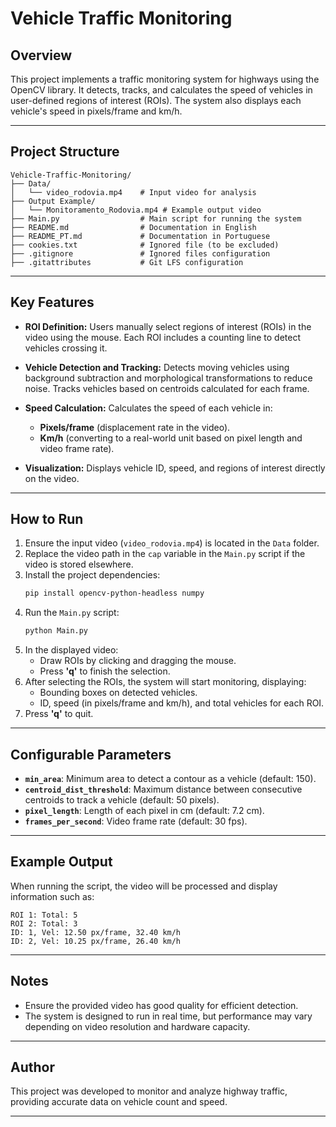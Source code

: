# Vehicle Traffic Monitoring

## Overview
This project implements a traffic monitoring system for highways using the OpenCV library. It detects, tracks, and calculates the speed of vehicles in user-defined regions of interest (ROIs). The system also displays each vehicle's speed in pixels/frame and km/h.

---

## Project Structure

```
Vehicle-Traffic-Monitoring/
├── Data/
│   └── video_rodovia.mp4    # Input video for analysis
├── Output Example/
│   └── Monitoramento_Rodovia.mp4 # Example output video
├── Main.py                  # Main script for running the system
├── README.md                # Documentation in English
├── README_PT.md             # Documentation in Portuguese
├── cookies.txt              # Ignored file (to be excluded)
├── .gitignore               # Ignored files configuration
├── .gitattributes           # Git LFS configuration
```

---

## Key Features

- **ROI Definition:**
  Users manually select regions of interest (ROIs) in the video using the mouse. Each ROI includes a counting line to detect vehicles crossing it.

- **Vehicle Detection and Tracking:**
  Detects moving vehicles using background subtraction and morphological transformations to reduce noise. Tracks vehicles based on centroids calculated for each frame.

- **Speed Calculation:**
  Calculates the speed of each vehicle in:
  - **Pixels/frame** (displacement rate in the video).
  - **Km/h** (converting to a real-world unit based on pixel length and video frame rate).

- **Visualization:**
  Displays vehicle ID, speed, and regions of interest directly on the video.

---

## How to Run

1. Ensure the input video (`video_rodovia.mp4`) is located in the `Data` folder.
2. Replace the video path in the `cap` variable in the `Main.py` script if the video is stored elsewhere.
3. Install the project dependencies:
   ```bash
   pip install opencv-python-headless numpy
   ```
4. Run the `Main.py` script:
   ```bash
   python Main.py
   ```
5. In the displayed video:
   - Draw ROIs by clicking and dragging the mouse.
   - Press **'q'** to finish the selection.
6. After selecting the ROIs, the system will start monitoring, displaying:
   - Bounding boxes on detected vehicles.
   - ID, speed (in pixels/frame and km/h), and total vehicles for each ROI.
7. Press **'q'** to quit.

---

## Configurable Parameters

- **`min_area`**: Minimum area to detect a contour as a vehicle (default: 150).
- **`centroid_dist_threshold`**: Maximum distance between consecutive centroids to track a vehicle (default: 50 pixels).
- **`pixel_length`**: Length of each pixel in cm (default: 7.2 cm).
- **`frames_per_second`**: Video frame rate (default: 30 fps).

---

## Example Output

When running the script, the video will be processed and display information such as:
```
ROI 1: Total: 5
ROI 2: Total: 3
ID: 1, Vel: 12.50 px/frame, 32.40 km/h
ID: 2, Vel: 10.25 px/frame, 26.40 km/h
```

---

## Notes

- Ensure the provided video has good quality for efficient detection.
- The system is designed to run in real time, but performance may vary depending on video resolution and hardware capacity.

---

## Author

This project was developed to monitor and analyze highway traffic, providing accurate data on vehicle count and speed.

---

